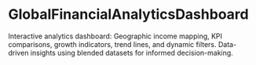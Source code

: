 # GlobalFinancialAnalyticsDashboard
Interactive analytics dashboard: Geographic income mapping, KPI comparisons, growth indicators, trend lines, and dynamic filters. Data-driven insights using blended datasets for informed decision-making.
